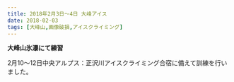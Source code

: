 ```yaml
---
title: 2018年2月3日～4日 大峰アイス
date: 2018-02-03
tags: [大峰山,画像破損,アイスクライミング]
---
```


**大峰山氷瀑にて練習**

2月10～12日中央アルプス：正沢川アイスクライミング合宿に備えて訓練を行いました。
